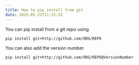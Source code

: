 ```yaml
---
title: How to pip install from git
date: 2025-05-22T11:15:33
---
```


You can pip install from a git repo using

`pip install git+http://github.com/ORG/REPO`

You can also add the version number.

`pip install git+http://github.com/ORG/REPO@VersionNumber`
